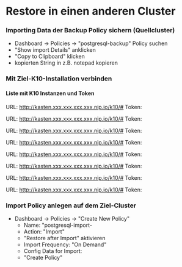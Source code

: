 # Restore in einen anderen Cluster

### Importing Data der Backup Policy sichern (Quellcluster)
- Dashboard -> Policies -> "postgresql-backup" Policy suchen
- "Show import Details" anklicken
- "Copy to Clipboard" klicken
- kopierten String in z.B. notepad kopieren

### Mit Ziel-K10-Installation verbinden
#### Liste mit K10 Instanzen und Token

URL: http://kasten.xxx.xxx.xxx.xxx.nip.io/k10/#
Token:

URL: http://kasten.xxx.xxx.xxx.xxx.nip.io/k10/#
Token:

URL: http://kasten.xxx.xxx.xxx.xxx.nip.io/k10/#
Token:

URL: http://kasten.xxx.xxx.xxx.xxx.nip.io/k10/#
Token:

URL: http://kasten.xxx.xxx.xxx.xxx.nip.io/k10/#
Token:

URL: http://kasten.xxx.xxx.xxx.xxx.nip.io/k10/#
Token:

URL: http://kasten.xxx.xxx.xxx.xxx.nip.io/k10/#
Token:

URL: http://kasten.xxx.xxx.xxx.xxx.nip.io/k10/#
Token:

### Import Policy anlegen auf dem Ziel-Cluster
- Dashboard -> Policies -> "Create New Policy"
  - Name: "postgresql-import-<student-id>
  - Action: "Import"
  - "Restore after Import" aktivieren
  - Import Frequency: "On Demand"
  - Config Data for Import: <aus dem Notepad>
  - "Create Policy"
 

